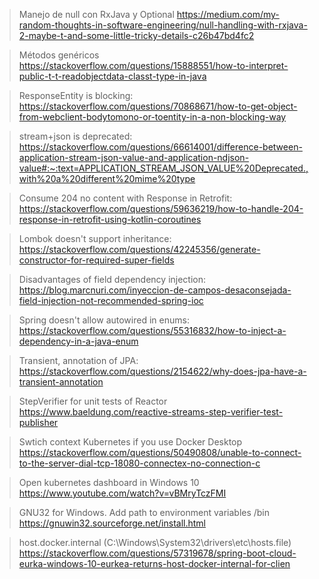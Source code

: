 > Manejo de null con RxJava y Optional
<https://medium.com/my-random-thoughts-in-software-engineering/null-handling-with-rxjava-2-maybe-t-and-some-little-tricky-details-c26b47bd4fc2>

> Métodos genéricos
<https://stackoverflow.com/questions/15888551/how-to-interpret-public-t-t-readobjectdata-classt-type-in-java>

> ResponseEntity is blocking:
<https://stackoverflow.com/questions/70868671/how-to-get-object-from-webclient-bodytomono-or-toentity-in-a-non-blocking-way>

> stream+json is deprecated:
<https://stackoverflow.com/questions/66614001/difference-between-application-stream-json-value-and-application-ndjson-value#:~:text=APPLICATION_STREAM_JSON_VALUE%20Deprecated.,with%20a%20different%20mime%20type>

> Consume 204 no content with Response<Void> in Retrofit: 
<https://stackoverflow.com/questions/59636219/how-to-handle-204-response-in-retrofit-using-kotlin-coroutines>

> Lombok doesn't support inheritance:
<https://stackoverflow.com/questions/42245356/generate-constructor-for-required-super-fields>

> Disadvantages of field dependency injection:
<https://blog.marcnuri.com/inyeccion-de-campos-desaconsejada-field-injection-not-recommended-spring-ioc>

> Spring doesn't allow autowired in enums:
<https://stackoverflow.com/questions/55316832/how-to-inject-a-dependency-in-a-java-enum>

> Transient, annotation of JPA: 
<https://stackoverflow.com/questions/2154622/why-does-jpa-have-a-transient-annotation>

> StepVerifier for unit tests of Reactor
<https://www.baeldung.com/reactive-streams-step-verifier-test-publisher>

> Swtich context Kubernetes if you use Docker Desktop
<https://stackoverflow.com/questions/50490808/unable-to-connect-to-the-server-dial-tcp-18080-connectex-no-connection-c>

> Open kubernetes dashboard in Windows 10
https://www.youtube.com/watch?v=vBMryTczFMI

>GNU32 for Windows. Add path to environment variables /bin
https://gnuwin32.sourceforge.net/install.html

> host.docker.internal (C:\Windows\System32\drivers\etc\hosts.file)
<https://stackoverflow.com/questions/57319678/spring-boot-cloud-eurka-windows-10-eurkea-returns-host-docker-internal-for-clien>
